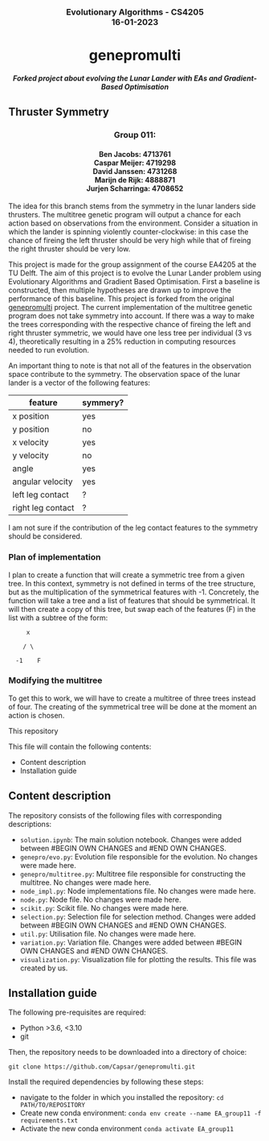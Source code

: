 ### <div align='center'> Evolutionary Algorithms - CS4205 <br/> 16-01-2023 </div>

# <div align='center'> genepromulti </div>
#### <div align='center'><i>Forked project about evolving the Lunar Lander with EAs and Gradient-Based Optimisation </i></div>
## Thruster Symmetry

### <div align ='center'> Group 011:</div>
#### <div align='center'>Ben Jacobs: 4713761 </br> Caspar Meijer: 4719298 </br> David Janssen: 4731268 </br> Marijn de Rijk: 4888871 </br> Jurjen Scharringa: 4708652  </div>
The idea for this branch stems from the symmetry in the lunar landers side thrusters.
The multitree genetic program will output a chance for each action based on observations from the environment.
Consider a situation in which the lander is spinning violently counter-clockwise: in this case the chance of fireing the left thruster should be very high while that of fireing the right thruster should be very low.

This project is made for the group assignment of the course EA4205 at the TU Delft. 
The aim of this project is to evolve the Lunar Lander problem using Evolutionary Algorithms and Gradient Based Optimisation. First a baseline is constructed, then multiple hypotheses are drawn up to improve the performance of this baseline. This project is forked from the original [genepromulti](https://github.com/matigekunstintelligentie/genepromulti) project. 
The current implementation of the multitree genetic program does not take symmetry into account.
If there was a way to make the trees corresponding with the respective chance of fireing the left and right thruster symmetric, we would have one less tree per individual (3 vs 4), theoretically resulting in a 25% reduction in computing resources needed to run evolution.

An important thing to note is that not all of the features in the observation space contribute to the symmetry.
The observation space of the lunar lander is a vector of the following features:

| feature           | symmery? |
|-------------------|----------|
| x position        | yes      |
| y position        | no       |
| x velocity        | yes      |
| y velocity        | no       |
| angle             | yes      |
| angular velocity  | yes      |
| left leg contact  | ?        |
| right leg contact | ?        |

I am not sure if the contribution of the leg contact features to the symmetry should be considered.


### Plan of implementation

I plan to create a function that will create a symmetric tree from a given tree.
In this context, symmetry is not defined in terms of the tree structure, but as the multiplication of the symmetrical features with -1.
Concretely, the function will take a tree and a list of features that should be symmetrical.
It will then create a copy of this tree, but swap each of the features (F) in the list with a subtree of the form:
```
     x
     
    / \
    
  -1    F
```   
### Modifying the multitree

To get this to work, we will have to create a multitree of three trees instead of four.
The creating of the symmetrical tree will be done at the moment an action is chosen.





This repository 

This file will contain the following contents:
- Content description
- Installation guide

## Content description
The repository consists of the following files with corresponding descriptions:
- ```solution.ipynb```: The main solution notebook. Changes were added between #BEGIN OWN CHANGES and #END OWN CHANGES.
- ```genepro/evo.py```: Evolution file responsible for the evolution. No changes were made here.
- ```genepro/multitree.py```: Multitree file responsible for constructing the multitree. No changes were made here.
- ```node_impl.py```: Node implementations file. No changes were made here.
- ```node.py```: Node file. No changes were made here. 
- ```scikit.py```: Scikit file. No changes were made here.
- ```selection.py```: Selection file for selection method. Changes were added between #BEGIN OWN CHANGES and #END OWN CHANGES.
- ```util.py```: Utilisation file. No changes were made here.
- ```variation.py```: Variation file. Changes were added between #BEGIN OWN CHANGES and #END OWN CHANGES.
- ```visualization.py```: Visualization file for plotting the results. This file was created by us.

 
## Installation guide
The following pre-requisites are required:
- Python >3.6, <3.10
- git

Then, the repository needs to be downloaded into a directory of choice:
```
git clone https://github.com/Capsar/genepromulti.git
```
Install the required dependencies by following these steps:

- navigate to the folder in which you installed the repository: ``cd PATH/TO/REPOSITORY``
- Create new conda environment: ```conda env create --name EA_group11 -f requirements.txt```
- Activate the new conda environment ```conda activate EA_group11```
